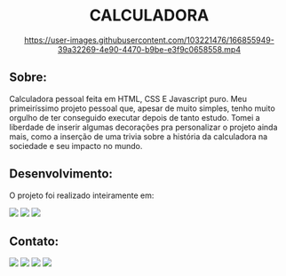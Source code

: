 <div align="center"><h1> CALCULADORA </h1>

https://user-images.githubusercontent.com/103221476/166855949-39a32269-4e90-4470-b9be-e3f9c0658558.mp4

</div>

<h2>Sobre:</h2>
  Calculadora pessoal feita em HTML, CSS E Javascript puro. Meu primeiríssimo projeto pessoal que, apesar de muito simples, tenho muito orgulho de ter conseguido executar depois de tanto estudo. Tomei a liberdade de inserir algumas decorações pra personalizar o projeto ainda mais, como a inserção de uma trivia sobre a história da calculadora na sociedade e seu impacto no mundo.

<h2>Desenvolvimento:</h2>
  O projeto foi realizado inteiramente em:

<image src = "https://img.shields.io/badge/HTML-239120?style=for-the-badge&logo=html5&logoColor=white"> <image src = "https://img.shields.io/badge/CSS-239120?&style=for-the-badge&logo=css3&logoColor=white"> <image src = "https://img.shields.io/badge/JavaScript-F7DF1E?style=for-the-badge&logo=javascript&logoColor=black">
  
<h2>Contato:</h3>

<a href="mailto:ronaldofslopes@gmail.com"><image src = "https://img.shields.io/badge/Gmail-D14836?style=for-the-badge&logo=gmail&logoColor=white"></a>
<a href="https://api.whatsapp.com/send?phone=5521979433173"><image src = "https://img.shields.io/badge/WhatsApp-25D366?style=for-the-badge&logo=whatsapp&logoColor=white"></a> <a href="https://www.linkedin.com/in/ronaldo-figueiredo-santiago-lopes-rj/"><image src = "https://img.shields.io/badge/LinkedIn-0077B5?style=for-the-badge&logo=linkedin&logoColor=white"></a> <a href="https://www.instagram.com/ronaldolopes9256/"><image src = "https://img.shields.io/badge/Instagram-E4405F?style=for-the-badge&logo=instagram&logoColor=white">

